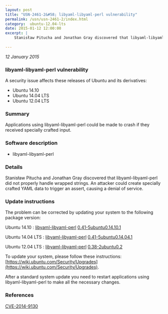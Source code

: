 ```yaml
---
layout: post
title: "USN-2461-2&#58; libyaml-libyaml-perl vulnerability"
permalink: /usn/usn-2461-2/index.html
category:  ubuntu-12.04-lts
date: 2015-01-12 12:00:00
excerpt: |
    Stanisław Pitucha and Jonathan Gray discovered that libyaml-libyaml-perl did not properly handle wrapped strings. An attacker could create specially crafted YAML data to trigger an assert, causing a denial of service. 
    
--- 
```

 
 

*12 January 2015*

### libyaml-libyaml-perl vulnerability

A security issue affects these releases of Ubuntu and its derivatives:

* Ubuntu 14.10
* Ubuntu 14.04 LTS
* Ubuntu 12.04 LTS

### Summary

Applications using libyaml-libyaml-perl could be made to crash if they received specially crafted input.

### Software description

* libyaml-libyaml-perl 

### Details

Stanisław Pitucha and Jonathan Gray discovered that libyaml-libyaml-perl did not properly handle wrapped strings. An attacker could create specially crafted YAML data to trigger an assert, causing a denial of service. 

### Update instructions

The problem can be corrected by updating your system to the following package version:

Ubuntu 14.10
 : [libyaml-libyaml-perl](https://launchpad.net/ubuntu/+source/libyaml-libyaml-perl) <span> [0.41-5ubuntu0.14.10.1](https://launchpad.net/ubuntu/+source/libyaml-libyaml-perl/0.41-5ubuntu0.14.10.1) </span> 

Ubuntu 14.04 LTS
 : [libyaml-libyaml-perl](https://launchpad.net/ubuntu/+source/libyaml-libyaml-perl) <span> [0.41-5ubuntu0.14.04.1](https://launchpad.net/ubuntu/+source/libyaml-libyaml-perl/0.41-5ubuntu0.14.04.1) </span> 

Ubuntu 12.04 LTS
 : [libyaml-libyaml-perl](https://launchpad.net/ubuntu/+source/libyaml-libyaml-perl) <span> [0.38-2ubuntu0.2](https://launchpad.net/ubuntu/+source/libyaml-libyaml-perl/0.38-2ubuntu0.2) </span> 

To update your system, please follow these instructions: [https://wiki.ubuntu.com/Security/Upgrades](https://wiki.ubuntu.com/Security/Upgrades).

After a standard system update you need to restart applications using libyaml-libyaml-perl to make all the necessary changes. 

### References

 
 [CVE-2014-9130](http://people.ubuntu.com/~ubuntu-security/cve/CVE-2014-9130)
 

